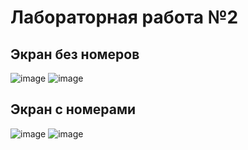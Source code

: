 # Лабораторная работа №2 
## Экран без номеров 
![image](https://github.com/vanbyte02/lab_2_22.02.24/assets/144317893/cc416a01-1155-4810-bd1f-07c2626b7b84)
![image](https://github.com/vanbyte02/lab_2_22.02.24/assets/144317893/787ea758-cbb0-4e44-b276-b806a811a1b5)
## Экран с номерами
![image](https://github.com/vanbyte02/lab_2_22.02.24/assets/144317893/e01c3a3b-5b09-4710-beb4-df234a0688c5)
![image](https://github.com/vanbyte02/lab_2_22.02.24/assets/144317893/e622a0fe-bea3-469b-824e-1826223c12e3)
